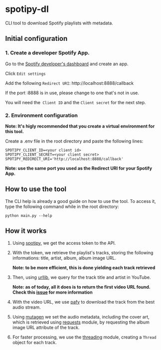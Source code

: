 # spotipy-dl

CLI tool to download Spotify playlists with metadata.

## Initial configuration
### 1. Create a developer Spotify App.
Go to the [Spotify developer's dashboard](https://developer.spotify.com/dashboard/applications)
and create an app.

Click `Edit settings`

Add the following `Redirect URI`: http://localhost:8888/callback

If the port :8888 is in use, please change to one that's not in use.

You will need the` Client ID` and the `Client secret` for the next step.

### 2. Environment configuration
**Note: It's higly recommended that you create a virtual environment for this
tool.**

Create a .env file in the root directory and paste the following lines:
```
SPOTIPY_CLIENT_ID=<your client id>
SPOTIPY_CLIENT_SECRET=<your client secret>
SPOTIPY_REDIRECT_URI='http://localhost:8888/callback'
```
**Note: use the same port you used as the Redirect URI for your Spotify App.**

## How to use the tool
The CLI help is already a good guide on how to use the tool.
To access it, type the following command while in the root directory:
```
python main.py --help
```

## How it works
1. Using [spotipy](https://github.com/plamere/spotipy), we get the access token to the API.

2. With the token, we retrieve the playlist's tracks, storing the following informations:
    title, artist, album, album image URL.

    **Note: to be more efficient, this is done yielding each track retrieved**

3. Then, using [urllib](https://docs.python.org/3/library/urllib.request.html#urllib.request.urlopen),
    we query for the track title and artist in YouTube.
    
    **Note: as of today, all it does is to return the first video URL found. Check this [issue]() for more information**

4. With the video URL, we use [pafy](https://github.com/mps-youtube/pafy) to download the track from the best audio stream.

5. Using [mutagen](https://github.com/quodlibet/mutagen) we set the audio metadata, including the cover art,
which is retrieved using [requests](https://docs.python-requests.org/en/latest/) module, 
by requesting the album image URL attribute of the track.

6. For faster processing, we use the 
[threading](https://docs.python.org/3/library/threading.html#threading.Thread) module, creating a `Thread`
object for each track.

